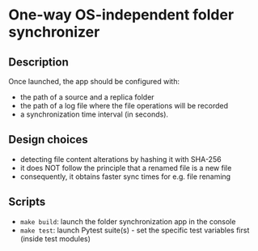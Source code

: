 # One-way OS-independent folder synchronizer

## Description

Once launched, the app should be configured with:
* the path of a source and a replica folder
* the path of a log file where the file operations will be recorded
* a synchronization time interval (in seconds).

## Design choices

* detecting file content alterations by hashing it with SHA-256
*  it does NOT follow the principle that a renamed file is a new file
* consequently, it obtains faster sync times for e.g. file renaming
  
## Scripts

* `make build`: launch the folder synchronization app in the console
* `make test`: launch Pytest suite(s) - set the specific test variables first (inside test modules)
